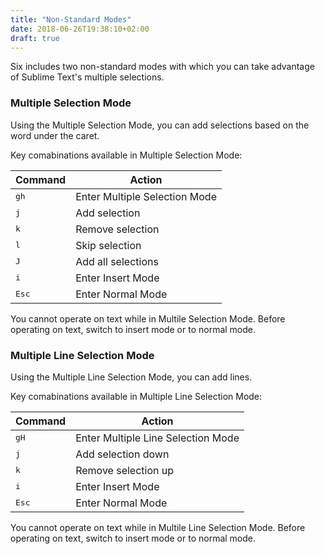 ```yaml
---
title: "Non-Standard Modes"
date: 2018-06-26T19:38:10+02:00
draft: true
---
```


Six includes two non-standard modes
with which you can take advantage of Sublime Text's multiple selections.

### Multiple Selection Mode

Using the Multiple Selection Mode,
you can add selections
based on the word under the caret.

Key comabinations available in Multiple Selection Mode:

| Command         | Action                                   |
|-----------------|----------------------------------------- |
| <kbd>gh</kbd>   | Enter Multiple Selection Mode            |
| <kbd>j</kbd>    | Add selection                            |
| <kbd>k</kbd>    | Remove selection                         |
| <kbd>l</kbd>    | Skip selection                           |
| <kbd>J</kbd>    | Add all selections                       |
| <kbd>i</kbd>    | Enter Insert Mode                        |
| <kbd>Esc</kbd>  | Enter Normal Mode                        |

You cannot operate on text while in Multile Selection Mode.
Before operating on text,
switch to insert mode or to normal mode.

### Multiple Line Selection Mode

Using the Multiple Line Selection Mode,
you can add lines.

Key comabinations available in Multiple Line Selection Mode:

| Command         | Action                                   |
|-----------------|----------------------------------------- |
| <kbd>gH</kbd>   | Enter Multiple Line Selection Mode       |
| <kbd>j</kbd>    | Add selection down                       |
| <kbd>k</kbd>    | Remove selection up                      |
| <kbd>i</kbd>    | Enter Insert Mode                        |
| <kbd>Esc</kbd>  | Enter Normal Mode                        |

You cannot operate on text while in Multile Line Selection Mode.
Before operating on text,
switch to insert mode or to normal mode.
